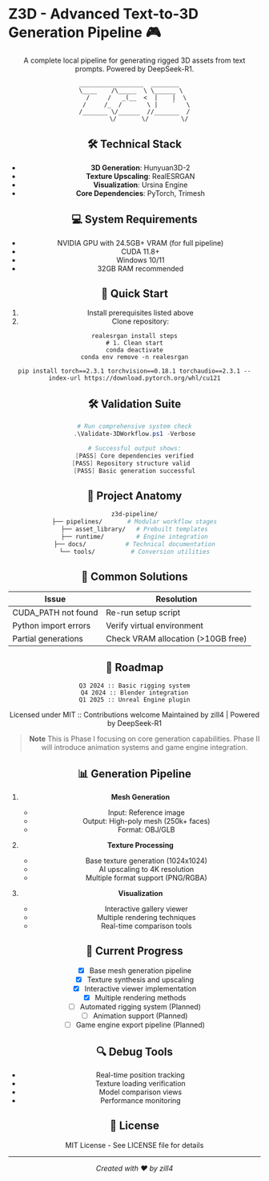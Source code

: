 # Z3D - Advanced Text-to-3D Generation Pipeline 🎮

<div align="center">

A complete local pipeline for generating rigged 3D assets from text prompts. Powered by DeepSeek-R1.

```
__________________  ________   
\____    /\_____  \ \______ \  
  /     /   _(__  <  |    |  \ 
 /     /_  /       \ |    `   \
/_______ \/______  //_______  /
        \/       \/         \/
```

## 🛠️ Technical Stack

- **3D Generation**: Hunyuan3D-2
- **Texture Upscaling**: RealESRGAN
- **Visualization**: Ursina Engine
- **Core Dependencies**: PyTorch, Trimesh

## 💻 System Requirements

- NVIDIA GPU with 24.5GB+ VRAM (for full pipeline)
- CUDA 11.8+
- Windows 10/11
- 32GB RAM recommended

## 🚀 Quick Start

1. Install prerequisites listed above
2. Clone repository:

```
realesrgan install steps
# 1. Clean start
conda deactivate
conda env remove -n realesrgan

pip install torch==2.3.1 torchvision==0.18.1 torchaudio==2.3.1 --index-url https://download.pytorch.org/whl/cu121

```

## 🛠️ Validation Suite
```powershell
# Run comprehensive system check
.\Validate-3DWorkflow.ps1 -Verbose

# Successful output shows:
[PASS] Core dependencies verified
[PASS] Repository structure valid  
[PASS] Basic generation successful
```

## 📂 Project Anatomy
```bash
z3d-pipeline/
├── pipelines/       # Modular workflow stages
├── asset_library/   # Prebuilt templates
├── runtime/         # Engine integration
├── docs/           # Technical documentation
└── tools/          # Conversion utilities
```

## 🚨 Common Solutions
| Issue                  | Resolution                         |
|------------------------|------------------------------------|
| CUDA_PATH not found    | Re-run setup script                |
| Python import errors   | Verify virtual environment         |
| Partial generations    | Check VRAM allocation (>10GB free)|

## 📅 Roadmap
```asciidoc
Q3 2024 :: Basic rigging system
Q4 2024 :: Blender integration
Q1 2025 :: Unreal Engine plugin
```

Licensed under MIT :: Contributions welcome
Maintained by zill4 | Powered by DeepSeek-R1

> **Note** This is Phase I focusing on core generation capabilities. Phase II will introduce animation systems and game engine integration.

## 📊 Generation Pipeline

1. **Mesh Generation**
   - Input: Reference image
   - Output: High-poly mesh (250k+ faces)
   - Format: OBJ/GLB

2. **Texture Processing**
   - Base texture generation (1024x1024)
   - AI upscaling to 4K resolution
   - Multiple format support (PNG/RGBA)

3. **Visualization**
   - Interactive gallery viewer
   - Multiple rendering techniques
   - Real-time comparison tools

## 🎯 Current Progress

- [x] Base mesh generation pipeline
- [x] Texture synthesis and upscaling
- [x] Interactive viewer implementation
- [x] Multiple rendering methods
- [ ] Automated rigging system (Planned)
- [ ] Animation support (Planned)
- [ ] Game engine export pipeline (Planned)

## 🔍 Debug Tools

- Real-time position tracking
- Texture loading verification
- Model comparison views
- Performance monitoring

## 📝 License

MIT License - See LICENSE file for details

---

<div align="center">

*Created with ❤️ by zill4*

</div>
